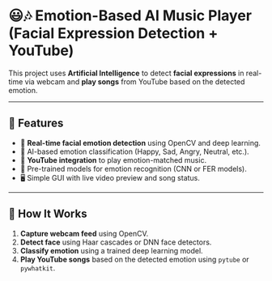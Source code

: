 # 😃🎶 Emotion-Based AI Music Player (Facial Expression Detection + YouTube)

This project uses **Artificial Intelligence** to detect **facial expressions** in real-time via webcam and **play songs** from YouTube based on the detected emotion.

---

## 📌 Features

- 🎥 **Real-time facial emotion detection** using OpenCV and deep learning.
- 🧠 AI-based emotion classification (Happy, Sad, Angry, Neutral, etc.).
- 🎵 **YouTube integration** to play emotion-matched music.
- 🧠 Pre-trained models for emotion recognition (CNN or FER models).
- 🖥️ Simple GUI with live video preview and song status.

---

## 🎯 How It Works

1. **Capture webcam feed** using OpenCV.
2. **Detect face** using Haar cascades or DNN face detectors.
3. **Classify emotion** using a trained deep learning model.
4. **Play YouTube songs** based on the detected emotion using `pytube` or `pywhatkit`.
